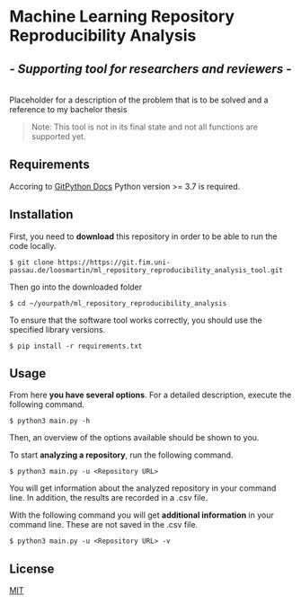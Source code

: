 # Machine Learning Repository Reproducibility Analysis

## _- Supporting tool for researchers and reviewers -_
\
Placeholder for a description of the problem that is to be solved and a reference to my bachelor thesis

> Note: This tool is not in its final state and not all functions are supported yet.

Requirements
---------------------
Accoring to [GitPython Docs](https://gitpython.readthedocs.io/en/3.1.24/intro.html) Python version >= 3.7 is required. 

Installation
---------------------
First, you need to **download** this repository in order to be able to run the code locally.

```
$ git clone https://https://git.fim.uni-passau.de/loosmartin/ml_repository_reproducibility_analysis_tool.git
```

Then go into the downloaded folder

```
$ cd ~/yourpath/ml_repository_reproducibility_analysis
```

To ensure that the software tool works correctly, you should use the specified library versions.

```
$ pip install -r requirements.txt
```

Usage
--------------------------

From here **you have several options**. For a detailed description, execute the following command.


```
$ python3 main.py -h
```

Then, an overview of the options available should be shown to you.

To start **analyzing a repository**, run the following command.

```
$ python3 main.py -u <Repository URL>
```

You will get information about the analyzed repository in your command line. In addition, the results are recorded in a .csv file.

With the following command you will get **additional information** in your command line. These are not saved in the .csv file.

```
$ python3 main.py -u <Repository URL> -v
```

## License

[MIT](https://git.fim.uni-passau.de/loosmartin/ml_repository_reproducibility_analysis_tool/-/blob/master/LICENSE)